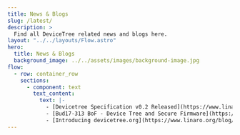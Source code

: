 ```yaml
---
title: News & Blogs
slug: /latest/
description: >
  Find all DeviceTree related news and blogs here.
layout: "../../layouts/Flow.astro"
hero:
  title: News & Blogs
  background_image: ../../assets/images/background-image.jpg
flow:
  - row: container_row
    sections:
      - component: text
        text_content:
          text: |-
            - [Devicetree Specification v0.2 Released](https://www.linaro.org/blog/devicetree-specification-0.2-released/)
            - [Bud17-313 BoF - Device Tree and Secure Firmware](https://www.linaro.org/blog/bof-device-tree-secure-firmware-bud17-313/)
            - [Introducing devicetree.org](https://www.linaro.org/blog/introducing-devicetree-org/)
---
```

